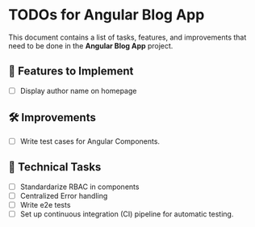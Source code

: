 # TODOs for Angular Blog App

This document contains a list of tasks, features, and improvements that need to be done in the **Angular Blog App** project.

## 🚀 Features to Implement
- [ ] Display author name on homepage

## 🛠️ Improvements
- [ ] Write test cases for Angular Components.

## 🔧 Technical Tasks
- [ ] Standardarize RBAC in components
- [ ] Centralized Error handling
- [ ] Write e2e tests
- [ ] Set up continuous integration (CI) pipeline for automatic testing.
